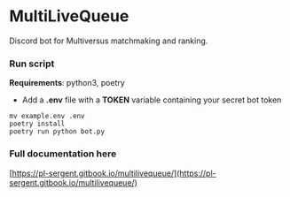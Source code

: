# MultiLiveQueue

Discord bot for Multiversus matchmaking and ranking.

### Run script

**Requirements**: python3, poetry

* Add a  **.env** file with a **TOKEN** variable containing your secret bot token

```
mv example.env .env
poetry install
poetry run python bot.py
```

### Full documentation here

[https://pl-sergent.gitbook.io/multilivequeue/](https://pl-sergent.gitbook.io/multilivequeue/)
